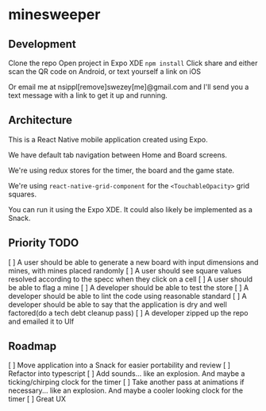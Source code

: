 # minesweeper

## Development

Clone the repo
Open project in Expo XDE
`npm install`
Click share and either scan the QR code on Android, or text yourself a link on iOS

Or email me at nsippl[remove]swezey[me]@gmail.com and I'll send you a text message with a link to get it up and running.

## Architecture
This is a React Native mobile application created using Expo.

We have default tab navigation between Home and Board screens.

We're using redux stores for the timer, the board and the game state.

We're using `react-native-grid-component` for the `<TouchableOpacity>` grid squares.

You can run it using the Expo XDE. It could also likely be implemented as a Snack.

## Priority TODO
[ ] A user should be able to generate a new board with input dimensions and mines, with mines placed randomly
[ ] A user should see square values resolved according to the specc when they click on a cell
[ ] A user should be able to flag a mine
[ ] A developer should be able to test the store
[ ] A developer should be able to lint the code using reasonable standard
[ ] A developer should be able to say that the application is dry and well factored(do a tech debt cleanup pass)
[ ] A developer zipped up the repo and emailed it to Ulf

## Roadmap
[ ] Move application into a Snack for easier portability and review
[ ] Refactor into typescript
[ ] Add sounds... like an explosion. And maybe a ticking/chirping clock for the timer
[ ] Take another pass at animations if necessary... like an explosion. And maybe a cooler looking clock for the timer
[ ] Great UX

